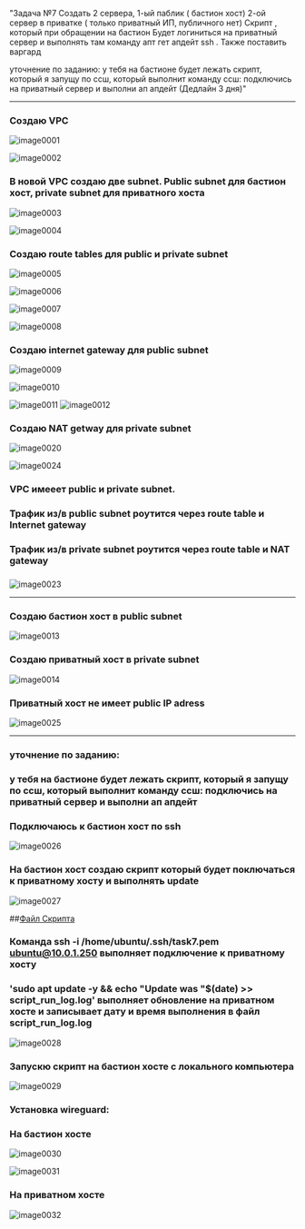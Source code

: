 "Задача №7  Создать 2 сервера, 1-ый паблик ( бастион хост) 2-ой сервер в приватке ( только приватный ИП, публичного нет) Скрипт , который при обращении на бастион
 Будет логиниться на приватный сервер и выполнять там команду апт гет апдейт ssh  . Также поставить варгард
 
уточнение по заданию:
у тебя на бастионе будет лежать скрипт, который я запущу по ссш, который выполнит команду ссш: подключись на приватный сервер и выполни ап апдейт (Дедлайн 3 дня)"
***
### Создаю VPC
![image0001](image0001.png)


![image0002](image0002.png)

### В новой VPC создаю две subnet. Public subnet для бастион хост, private subnet для  приватного хоста


![image0003](image0003.png)

![image0004](image0004.png)

### Создаю route tables для public и private subnet

![image0005](image0005.png)

![image0006](image0006.png)

![image0007](image0007.png)


![image0008](image0008.png)
### Создаю internet gateway для public subnet

![image0009](image0009.png)


![image0010](image0010.png)

![image0011](image0011.png)
![image0012](image0012.png)

### Создаю NAT getway для private subnet

![image0020](image0020.png)

![image0024](image0024.png)

### VPC имееет public и private subnet. 
### Трафик из/в public subnet роутится через route table и Internet gateway
### Трафик из/в private subnet роутится через route table и NAT gateway
### 

![image0023](image0023.png)
***
### Создаю бастион хост в public subnet

![image0013](image0013.png)

### Создаю приватный хост в private subnet

![image0014](image0014.png)

### Приватный хост не имеет public IP adress

![image0025](image0025.png)
***
### уточнение по заданию:
### у тебя на бастионе будет лежать скрипт, который я запущу по ссш, который выполнит команду ссш: подключись на приватный сервер и выполни ап апдейт 

### Подключаюсь к бастион хост по ssh 
![image0026](image0026.png)

### На бастион хост создаю скрипт который будет поключаться к приватному хосту и выполнять update

![image0027](image0027.png)

##[Файл Скрипта](update_script.sh)
### Команда ssh -i /home/ubuntu/.ssh/task7.pem ubuntu@10.0.1.250 выполняет подключение к приватному хосту
### 'sudo apt update -y && echo "Update was "$(date) >> script_run_log.log' выполняет обновление на приватном хосте и записывает дату и время выполнения в файл script_run_log.log

![image0028](image0028.png)

### Запускю скрипт на бастион хосте с локального компьютера

![image0029](image0029.png)

### Установка wireguard:

### На бастион хосте

![image0030](image0030.png)

![image0031](image0031.png)

### На приватном хосте

![image0032](image0032.png)










